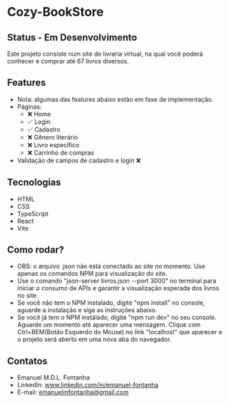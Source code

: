 # Cozy-BookStore
## Status - Em Desenvolvimento

Este projeto consiste num site de livraria virtual, na qual você poderá conhecer e comprar até 67 livros diversos.

## Features

- Nota: algumas das features abaixo estão em fase de implementação.
- Páginas:
    - ❌ Home
    - ✅ Login
    - ✅ Cadastro
    - ❌ Gênero literário
    - ❌ Livro específico
    - ❌ Carrinho de compras
- Validação de campos de cadastro e login ❌

## Tecnologias

- HTML
- CSS
- TypeScript
- React
- Vite

## Como rodar?

- OBS: o arquivo .json não está conectado ao site no momento. Use apenas os comandos NPM para visualização do site.
- Use o comando "json-server livros.json --port 3000" no terminal para iniciar o consumo de APIs e garantir a visualização esperada dos livros no site.
- Se você não tem o NPM instalado, digite "npm install" no console, aguarde a instalação e siga as instruções abaixo.
- Se você já tem o NPM instalado, digite "npm run dev" no seu console. Aguarde um momento até aparecer uma mensagem. Clique com Ctrl+BEM(Botão Esquerdo do Mouse) no link "localhost" que aparecer e o projeto será aberto em uma nova aba do navegador.

## Contatos

- Emanuel M.D.L. Fontanha
- LinkedIn: www.linkedin.com/in/emanuel-fontanha
- E-mail: emanuelmfontanha@gmail.com

